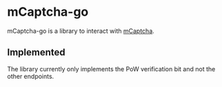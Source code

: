 # mCaptcha-go

mCaptcha-go is a library to interact with [mCaptcha](https://github.com/mCaptcha/mCaptcha). 

## Implemented

The library currently only implements the PoW verification bit and not the other endpoints.  
